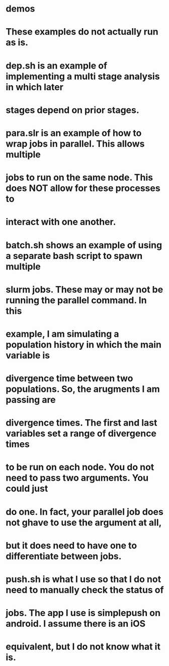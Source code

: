 # demos

# These examples do not actually run as is. 

# dep.sh is an example of implementing a multi stage analysis in which later
# stages depend on prior stages. 

# para.slr is an example of how to wrap jobs in parallel. This allows multiple
# jobs to run on the same node. This does NOT allow for these processes to 
# interact with one another.

# batch.sh shows an example of using a separate bash script to spawn multiple 
# slurm jobs. These may or may not be running the parallel command. In this
# example, I am simulating a population history in which the main variable is 
# divergence time between two populations. So, the arugments I am passing are
# divergence times. The first and last variables set a range of divergence times
# to be run on each node. You do not need to pass two arguments. You could just 
# do one. In fact, your parallel job does not ghave to use the argument at all, 
# but it does need to have one to differentiate between jobs. 

# push.sh is what I use so that I do not need to manually check the status of 
# jobs. The app I use is simplepush on android. I assume there is an iOS 
# equivalent, but I do not know what it is. 